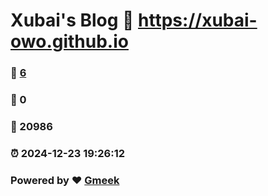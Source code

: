 # Xubai's Blog :link: https://xubai-owo.github.io 
### :page_facing_up: [6](https://xubai-owo.github.io/tag.html) 
### :speech_balloon: 0 
### :hibiscus: 20986 
### :alarm_clock: 2024-12-23 19:26:12 
### Powered by :heart: [Gmeek](https://github.com/Meekdai/Gmeek)
